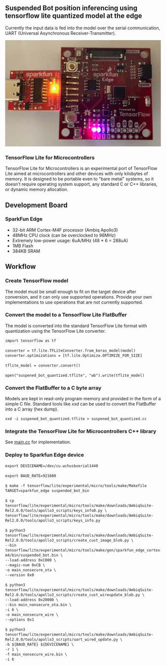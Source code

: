 ## Suspended Bot position inferencing using tensorflow lite quantized model at the edge
Currently the input data is fed into the model over the serial communication, UART (Universal Asynchronous Receiver-Transmitter).

![Development Board](sparkfun_edge/sparkfun_edge.jpeg)

### TensorFlow Lite for Microcontrollers
TensorFlow Lite for Microcontrollers is an experimental port of TensorFlow Lite aimed at microcontrollers and other 
devices with only kilobytes of memory. It is designed to be portable even to "bare metal" systems, so it doesn't require 
operating system support, any standard C or C++ libraries, or dynamic memory allocation.


## Development Board
### SparkFun Edge
* 32-bit ARM Cortex-M4F processor (Ambiq Apollo3)
* 48MHz CPU clock (can be overclocked to 96MHz)
* Extremely low-power usage: 6uA/MHz (48 * 6 = 288uA)
* 1MB Flash
* 384KB SRAM

## Workflow

### Create TensorFlow model

The model must be small enough to fit on the target device after conversion, and it can only use supported operations. 
Provide your own implementations to use operations that are not currently supported.

### Convert the model to a TensorFlow Lite FlatBuffer

The model is converted into the standard TensorFlow Lite format with quantization using the TensorFlow Lite converter. 

```
import tensorflow as tf

converter = tf.lite.TFLiteConverter.from_keras_model(model)
converter.optimizations = [tf.lite.Optimize.OPTIMIZE_FOR_SIZE]

tflite_model = converter.convert()

open("suspened_bot_quantized.tflite", "wb").write(tflite_model)

```

### Convert the FlatBuffer to a C byte array

Models are kept in read-only program memory and provided in the form of a simple C file. 
Standard tools like *xxd* can be used to convert the FlatBuffer into a C array (hex dump).
```
xxd -i suspened_bot_quantized.tflite > suspened_bot_quantized.cc

```

### Integrate the TensorFlow Lite for Microcontrollers C++ library

See [main.cc](https://github.com/Machine-Learning-Tokyo/Agritech/blob/naveen/Suspended_Robot/tflite_micro/suspended_bot/main.cc) for implementation.

### Deploy to Sparkfun Edge device

```
export DEVICENAME=/dev/cu.wchusbserial1440

export BAUD_RATE=921600

$ make -f tensorflow/lite/experimental/micro/tools/make/Makefile TARGET=sparkfun_edge suspended_bot_bin

$ cp tensorflow/lite/experimental/micro/tools/make/downloads/AmbiqSuite-Rel2.0.0/tools/apollo3_scripts/keys_info0.py \
tensorflow/lite/experimental/micro/tools/make/downloads/AmbiqSuite-Rel2.0.0/tools/apollo3_scripts/keys_info.py

$ python3 tensorflow/lite/experimental/micro/tools/make/downloads/AmbiqSuite-Rel2.0.0/tools/apollo3_scripts/create_cust_image_blob.py \
--bin tensorflow/lite/experimental/micro/tools/make/gen/sparkfun_edge_cortex-m4/bin/suspended_bot.bin \
--load-address 0xC000 \
--magic-num 0xCB \
-o main_nonsecure_ota \
--version 0x0

$ python3 tensorflow/lite/experimental/micro/tools/make/downloads/AmbiqSuite-Rel2.0.0/tools/apollo3_scripts/create_cust_wireupdate_blob.py \
--load-address 0x20000 \
--bin main_nonsecure_ota.bin \
-i 6 \
-o main_nonsecure_wire \
--options 0x1

$ python3 tensorflow/lite/experimental/micro/tools/make/downloads/AmbiqSuite-Rel2.0.0/tools/apollo3_scripts/uart_wired_update.py \
-b ${BAUD_RATE} ${DEVICENAME} \
-r 1 \
-f main_nonsecure_wire.bin \
-i 6

```
